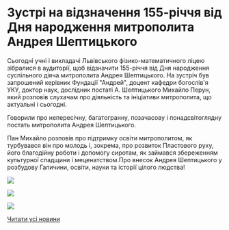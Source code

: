 # Зустрі на відзначення 155-річчя від Дня народження митрополита Андрея Шептицького

Сьогодні учні і викладачі Львівського фізико-математичного ліцею зібралися в аудиторії, щоб відзначити 155-річчя від Дня народження суспільного діяча митрополита Андрея Шептицького. На зустріч був запрошений керівник Фундації "Андрей", доцент кафедри богослів'я УКУ, доктор наук, дослідник постаті А. Шептицького Михайло Перун, який розповів слухачам про діяльність та ініціативи митрополита, що актуальні і сьогодні.

Говорили про непересічну, багатогранну, позачасову і понадсвітоглядну постать митрополита Андрея Шептицького.

Пан Михайло розповів про підтримку освіти митрополитом, як турбувався він про молодь і, зокрема, про розвиток Пластового руху, його благодійну роботи і допомогу сиротам, як займався збереженням культурної спадщини і меценатством.Про внесок Андрея Шептицького у розбудову Галичини, освіти, науки та історії цілого людства!

![](/images/blog/зустрі-на-відзначення-155-річчя-від-дня-народження/ash2.jpg)

![](/images/blog/зустрі-на-відзначення-155-річчя-від-дня-народження/ash1.jpg)

![](/images/blog/зустрі-на-відзначення-155-річчя-від-дня-народження/ash3.jpg)

[Читати усі новини](/news)
